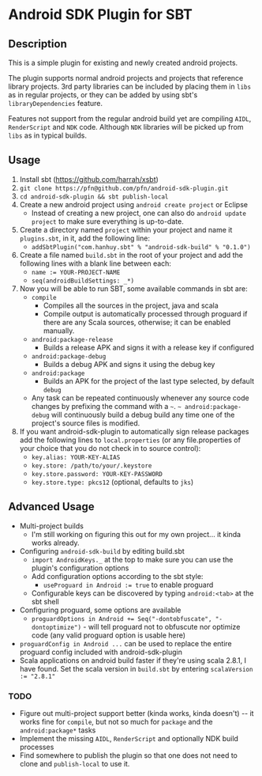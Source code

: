# Android SDK Plugin for SBT #

## Description ##

This is a simple plugin for existing and newly created android projects.

The plugin supports normal android projects and projects that reference
library projects. 3rd party libraries can be included by placing them in
`libs` as in regular projects, or they can be added by using sbt's
`libraryDependencies` feature.

Features not support from the regular android build yet are compiling `AIDL`,
`RenderScript` and `NDK` code. Although `NDK` libraries will be picked up
from `libs` as in typical builds.

## Usage ##

1. Install sbt (https://github.com/harrah/xsbt)
2. `git clone https://pfn@github.com/pfn/android-sdk-plugin.git`
3. `cd android-sdk-plugin && sbt publish-local`
4. Create a new android project using `android create project` or Eclipse
   * Instead of creating a new project, one can also do
     `android update project` to make sure everything is up-to-date.
5. Create a directory named `project` within your project and name it
   `plugins.sbt`, in it, add the following line:
   * `addSbtPlugin("com.hanhuy.sbt" % "android-sdk-build" % "0.1.0")`
6. Create a file named `build.sbt` in the root of your project and add the
   following lines with a blank line between each:
   * `name := YOUR-PROJECT-NAME`
   * `seq(androidBuildSettings: _*)`
7. Now you will be able to run SBT, some available commands in sbt are:
   * `compile`
     * Compiles all the sources in the project, java and scala
     * Compile output is automatically processed through proguard if there
       are any Scala sources, otherwise; it can be enabled manually.
   * `android:package-release`
      * Builds a release APK and signs it with a release key if configured
   * `android:package-debug`
      * Builds a debug APK and signs it using the debug key
   * `android:package`
     * Builds an APK for the project of the last type selected, by default
       `debug`
   * Any task can be repeated continuously whenever any source code changes
     by prefixing the command with a `~`. `~ android:package-debug`
     will continuously build a debug build any time one of the project's
     source files is modified.
8. If you want android-sdk-plugin to automatically sign release packages
   add the following lines to `local.properties` (or any file.properties of
   your choice that you do not check in to source control):
   * `key.alias: YOUR-KEY-ALIAS`
   * `key.store: /path/to/your/.keystore`
   * `key.store.password: YOUR-KEY-PASSWORD`
   * `key.store.type: pkcs12` (optional, defaults to `jks`)

## Advanced Usage ##

* Multi-project builds
  * I'm still working on figuring this out for my own project... it kinda
    works already.
* Configuring `android-sdk-build` by editing build.sbt
  * `import AndroidKeys._` at the top to make sure you can use the plugin's
    configuration options
  * Add configuration options according to the sbt style:
    * `useProguard in Android := true` to enable proguard
  * Configurable keys can be discovered by typing `android:<tab>` at the
    sbt shell
* Configuring proguard, some options are available
  * `proguardOptions in Android += Seq("-dontobfuscate", "-dontoptimize")` -
    will tell proguard not to obfuscute nor optimize code (any valid proguard
    option is usable here)
 * `proguardConfig in Android ...` can be used to replace the entire
   proguard config included with android-sdk-plugin
* Scala applications on android build faster if they're using scala 2.8.1,
  I have found. Set the scala version in `build.sbt` by entering
  `scalaVersion := "2.8.1"`

### TODO ###

* Figure out multi-project support better (kinda works, kinda doesn't) -- it
  works fine for `compile`, but not so much for `package` and the
  `android:package*` tasks
* Implement the missing `AIDL`, `RenderScript` and optionally NDK build
  processes
* Find somewhere to publish the plugin so that one does not need to clone
  and `publish-local` to use it.

